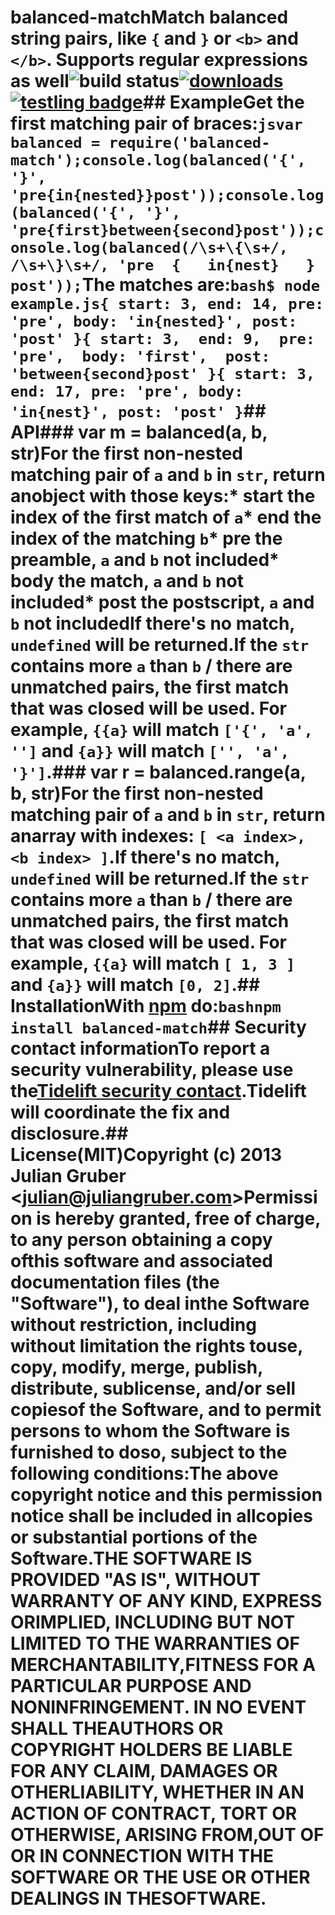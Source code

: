 # balanced-matchMatch balanced string pairs, like `{` and `}` or `<b>` and `</b>`. Supports regular expressions as well![![build status](https://secure.travis-ci.org/juliangruber/balanced-match.svg)](http://travis-ci.org/juliangruber/balanced-match)[![downloads](https://img.shields.io/npm/dm/balanced-match.svg)](https://www.npmjs.org/package/balanced-match)[![testling badge](https://ci.testling.com/juliangruber/balanced-match.png)](https://ci.testling.com/juliangruber/balanced-match)## ExampleGet the first matching pair of braces:```jsvar balanced = require('balanced-match');console.log(balanced('{', '}', 'pre{in{nested}}post'));console.log(balanced('{', '}', 'pre{first}between{second}post'));console.log(balanced(/\s+\{\s+/, /\s+\}\s+/, 'pre  {   in{nest}   }  post'));```The matches are:```bash$ node example.js{ start: 3, end: 14, pre: 'pre', body: 'in{nested}', post: 'post' }{ start: 3,  end: 9,  pre: 'pre',  body: 'first',  post: 'between{second}post' }{ start: 3, end: 17, pre: 'pre', body: 'in{nest}', post: 'post' }```## API### var m = balanced(a, b, str)For the first non-nested matching pair of `a` and `b` in `str`, return anobject with those keys:* **start** the index of the first match of `a`* **end** the index of the matching `b`* **pre** the preamble, `a` and `b` not included* **body** the match, `a` and `b` not included* **post** the postscript, `a` and `b` not includedIf there's no match, `undefined` will be returned.If the `str` contains more `a` than `b` / there are unmatched pairs, the first match that was closed will be used. For example, `{{a}` will match `['{', 'a', '']` and `{a}}` will match `['', 'a', '}']`.### var r = balanced.range(a, b, str)For the first non-nested matching pair of `a` and `b` in `str`, return anarray with indexes: `[ <a index>, <b index> ]`.If there's no match, `undefined` will be returned.If the `str` contains more `a` than `b` / there are unmatched pairs, the first match that was closed will be used. For example, `{{a}` will match `[ 1, 3 ]` and `{a}}` will match `[0, 2]`.## InstallationWith [npm](https://npmjs.org) do:```bashnpm install balanced-match```## Security contact informationTo report a security vulnerability, please use the[Tidelift security contact](https://tidelift.com/security).Tidelift will coordinate the fix and disclosure.## License(MIT)Copyright (c) 2013 Julian Gruber &lt;julian@juliangruber.com&gt;Permission is hereby granted, free of charge, to any person obtaining a copy ofthis software and associated documentation files (the "Software"), to deal inthe Software without restriction, including without limitation the rights touse, copy, modify, merge, publish, distribute, sublicense, and/or sell copiesof the Software, and to permit persons to whom the Software is furnished to doso, subject to the following conditions:The above copyright notice and this permission notice shall be included in allcopies or substantial portions of the Software.THE SOFTWARE IS PROVIDED "AS IS", WITHOUT WARRANTY OF ANY KIND, EXPRESS ORIMPLIED, INCLUDING BUT NOT LIMITED TO THE WARRANTIES OF MERCHANTABILITY,FITNESS FOR A PARTICULAR PURPOSE AND NONINFRINGEMENT. IN NO EVENT SHALL THEAUTHORS OR COPYRIGHT HOLDERS BE LIABLE FOR ANY CLAIM, DAMAGES OR OTHERLIABILITY, WHETHER IN AN ACTION OF CONTRACT, TORT OR OTHERWISE, ARISING FROM,OUT OF OR IN CONNECTION WITH THE SOFTWARE OR THE USE OR OTHER DEALINGS IN THESOFTWARE.